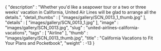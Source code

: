 {
  "description" : "Whether you'd like a seapower tour or a two or three weeks' vacation in California, United Air Lines will be glad to arrange all the details.",
  "detail_thumbs" : [
                       "images/gallery/SCN_0013_1_thumb.jpg"
                     ],
  "details" : [
                 "images/gallery/SCN_0013_1.jpg"
               ],
  "image" : "images/gallery/SCN_0013.jpg",
  "slug" : "united-airlines-california-vacations",
  "tags" : [
              "Airline"
            ],
  "thumb" : "images/gallery/SCN_0013_thumb.jpg",
  "title" : "California Vacations to Fit Your Plans and Pocketbook",
  "weight" : -13
}
